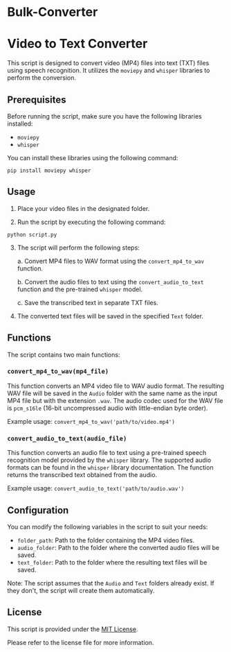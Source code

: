 # Bulk-Converter

# Video to Text Converter

This script is designed to convert video (MP4) files into text (TXT) files using speech recognition. It utilizes the `moviepy` and `whisper` libraries to perform the conversion.

## Prerequisites

Before running the script, make sure you have the following libraries installed:

- `moviepy`
- `whisper`

You can install these libraries using the following command:

```shell
pip install moviepy whisper
```

## Usage

1. Place your video files in the designated folder.

2. Run the script by executing the following command:

```shell
python script.py
```

3. The script will perform the following steps:

   a. Convert MP4 files to WAV format using the `convert_mp4_to_wav` function.

   b. Convert the audio files to text using the `convert_audio_to_text` function and the pre-trained `whisper` model.

   c. Save the transcribed text in separate TXT files.

4. The converted text files will be saved in the specified `Text` folder.

## Functions

The script contains two main functions:

### `convert_mp4_to_wav(mp4_file)`

This function converts an MP4 video file to WAV audio format. The resulting WAV file will be saved in the `Audio` folder with the same name as the input MP4 file but with the extension `.wav`. The audio codec used for the WAV file is `pcm_s16le` (16-bit uncompressed audio with little-endian byte order).

Example usage: `convert_mp4_to_wav('path/to/video.mp4')`

### `convert_audio_to_text(audio_file)`

This function converts an audio file to text using a pre-trained speech recognition model provided by the `whisper` library. The supported audio formats can be found in the `whisper` library documentation. The function returns the transcribed text obtained from the audio.

Example usage: `convert_audio_to_text('path/to/audio.wav')`

## Configuration

You can modify the following variables in the script to suit your needs:

- `folder_path`: Path to the folder containing the MP4 video files.
- `audio_folder`: Path to the folder where the converted audio files will be saved.
- `text_folder`: Path to the folder where the resulting text files will be saved.

Note: The script assumes that the `Audio` and `Text` folders already exist. If they don't, the script will create them automatically.

## License

This script is provided under the [MIT License](https://opensource.org/licenses/MIT).

Please refer to the license file for more information.
